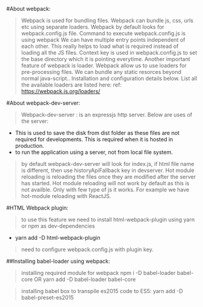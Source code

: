 #About webpack:
> Webpack is used for bundling files.
> Webpack can bundle js, css, urls etc using separate loaders.
> Webpack by default looks for webpack.config.js file.
> Command to execute webpack.config.js is using webpack
> We can have multiple entry points independent of each other. This really helps to load what is required instead of loading all the JS files.
> Context key is used in webpack.config.js to set the base directory which it is pointing everytime.
> Another important feature of webpack is loader.
> Webpack allow us to use loaders for pre-processing files. We can bundle any static resorces beyond normal java-script.. Installation and configuration details below. 
> List all the available loaders are listed here:
ref: https://webpack.js.org/loaders/

#About webpack-dev-server:
> Webpack-dev-server : is an expressjs http server.
>Below are uses of the server:
-  This is used to save the disk from dist folder as these files are not required for developments. This is required when it is hosted in production.
- to run the application using a server, not from local file system.
> by default webpack-dev-server will look for index.js, if html file name is different, then use historyApiFallback key in devserver.
> Hot module reloading is reloading the files once they are modified after the server has started.
> Hot module reloading will not work by default as this is not availble. Only with few type of js it works. For example we have hot-module reloading with ReactJS.

#HTML Webpack plugin:
> to use this feature we need to install html-webpack-plugin using yarn or npm as dev-dependencies
-   yarn add -D html-webpack-plugin
> need to configure webpack.config.js with plugin key.

##Installing babel-loader using webpack:
>   installing required module for webpack 
    npm i -D babel-loader babel-core
    OR
    yarn add -D babel-loader babel-core

>   installing babel box to transpile es2015 code to ES5:
    yarn add -D babel-preset-es2015


